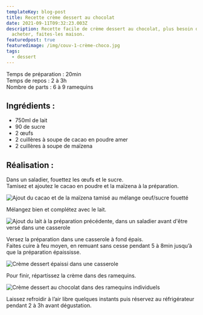 ```yaml
---
templateKey: blog-post
title: Recette crème dessert au chocolat
date: 2021-09-11T09:32:23.003Z
description: Recette facile de crème dessert au chocolat, plus besoin de les
  acheter, faites-les maison.
featuredpost: true
featuredimage: /img/couv-1-crème-choco.jpg
tags:
  - dessert
---
```

Temps de préparation : 20min\
Temps de repos : 2 à 3h\
Nombre de parts : 6 à 9 ramequins

## Ingrédients :

* 750ml de lait
* 90 de sucre
* 2 œufs
* 2 cuillères à soupe de cacao en poudre amer
* 2 cuillères à soupe de maïzena

## Réalisation :

Dans un saladier, fouettez les œufs et le sucre.\
Tamisez et ajoutez le cacao en poudre et la maïzena à la préparation.

![Ajout du cacao et de la maïzena tamisé au mélange oeuf/sucre fouetté](/img/ajout-cacao-et-maizena.jpg "Préparation crème dessert ")

Mélangez bien et complétez avec le lait.

![Ajout du lait à la préparation précédente, dans un saladier avant d'être versé dans une casserole](/img/creme-dessert-avant-cuisson.jpg "Préparation crème dessert avant cuisson ")

Versez la préparation dans une casserole à fond épais.\
Faites cuire à feu moyen, en remuant sans cesse pendant 5 à 8min jusqu’à que la préparation épaississe.

![Crème dessert épaissi dans une casserole ](/img/creme-dessert-choco-cuite.jpg "Crème dessert cuite ")

Pour finir, répartissez la crème dans des ramequins.

![Crème dessert au chocolat dans des ramequins individuels](/img/creme-dessert-choco.jpg "Crème dessert au chocolat")

Laissez refroidir à l’air libre quelques instants puis réservez au réfrigérateur pendant 2 à 3h avant dégustation.